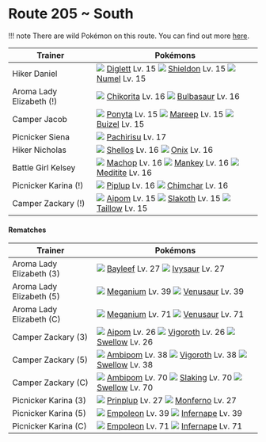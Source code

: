 # Route 205 ~ South

!!! note
    There are wild Pokémon on this route. You can find out more [here](/wild_pokemon/route_205__south/).


Trainer                    | Pokémons
---                        | ---
Hiker Daniel               | ![][050]  [Diglett] Lv. 15  ![][410]  [Shieldon] Lv. 15  ![][322]  [Numel] Lv. 15
Aroma Lady Elizabeth (!)   | ![][152]  [Chikorita] Lv. 16  ![][001]  [Bulbasaur] Lv. 16
Camper Jacob               | ![][077]  [Ponyta] Lv. 15  ![][179]  [Mareep] Lv. 15  ![][418]  [Buizel] Lv. 15
Picnicker Siena            | ![][417]  [Pachirisu] Lv. 17
Hiker Nicholas             | ![][422]  [Shellos] Lv. 16  ![][095]  [Onix] Lv. 16
Battle Girl Kelsey         | ![][066]  [Machop] Lv. 16  ![][056]  [Mankey] Lv. 16  ![][307]  [Meditite] Lv. 16
Picnicker Karina (!)       | ![][393]  [Piplup] Lv. 16  ![][390]  [Chimchar] Lv. 16
Camper Zackary (!)         | ![][190]  [Aipom] Lv. 15  ![][287]  [Slakoth] Lv. 15  ![][276]  [Taillow] Lv. 15

#### Rematches

Trainer                    | Pokémons
---                        | ---
Aroma Lady Elizabeth (3)   | ![][153]  [Bayleef] Lv. 27  ![][002]  [Ivysaur] Lv. 27
Aroma Lady Elizabeth (5)   | ![][154]  [Meganium] Lv. 39  ![][003]  [Venusaur] Lv. 39
Aroma Lady Elizabeth (C)   | ![][154]  [Meganium] Lv. 71  ![][003]  [Venusaur] Lv. 71
Camper Zackary (3)         | ![][190]  [Aipom] Lv. 26  ![][288]  [Vigoroth] Lv. 26  ![][277]  [Swellow] Lv. 26
Camper Zackary (5)         | ![][424]  [Ambipom] Lv. 38  ![][288]  [Vigoroth] Lv. 38  ![][277]  [Swellow] Lv. 38
Camper Zackary (C)         | ![][424]  [Ambipom] Lv. 70  ![][289]  [Slaking] Lv. 70  ![][277]  [Swellow] Lv. 70
Picnicker Karina (3)       | ![][394]  [Prinplup] Lv. 27  ![][391]  [Monferno] Lv. 27
Picnicker Karina (5)       | ![][395]  [Empoleon] Lv. 39  ![][392]  [Infernape] Lv. 39
Picnicker Karina (C)       | ![][395]  [Empoleon] Lv. 71  ![][392]  [Infernape] Lv. 71


[Bulbasaur]: /pokemon_changes/001/
[Ivysaur]: /pokemon_changes/002/
[Venusaur]: /pokemon_changes/003/
[Diglett]: /pokemon_changes/050/
[Mankey]: /pokemon_changes/056/
[Machop]: /pokemon_changes/066/
[Ponyta]: /pokemon_changes/077/
[Onix]: /pokemon_changes/095/
[Chikorita]: /pokemon_changes/152/
[Bayleef]: /pokemon_changes/153/
[Meganium]: /pokemon_changes/154/
[Mareep]: /pokemon_changes/179/
[Aipom]: /pokemon_changes/190/
[Taillow]: /pokemon_changes/276/
[Swellow]: /pokemon_changes/277/
[Slakoth]: /pokemon_changes/287/
[Vigoroth]: /pokemon_changes/288/
[Slaking]: /pokemon_changes/289/
[Meditite]: /pokemon_changes/307/
[Numel]: /pokemon_changes/322/
[Chimchar]: /pokemon_changes/390/
[Monferno]: /pokemon_changes/391/
[Infernape]: /pokemon_changes/392/
[Piplup]: /pokemon_changes/393/
[Prinplup]: /pokemon_changes/394/
[Empoleon]: /pokemon_changes/395/
[Shieldon]: /pokemon_changes/410/
[Pachirisu]: /pokemon_changes/417/
[Buizel]: /pokemon_changes/418/
[Shellos]: /pokemon_changes/422/
[Ambipom]: /pokemon_changes/424/
[001]: /img/pokemon/001.png
[002]: /img/pokemon/002.png
[003]: /img/pokemon/003.png
[050]: /img/pokemon/050.png
[056]: /img/pokemon/056.png
[066]: /img/pokemon/066.png
[077]: /img/pokemon/077.png
[095]: /img/pokemon/095.png
[152]: /img/pokemon/152.png
[153]: /img/pokemon/153.png
[154]: /img/pokemon/154.png
[179]: /img/pokemon/179.png
[190]: /img/pokemon/190.png
[276]: /img/pokemon/276.png
[277]: /img/pokemon/277.png
[287]: /img/pokemon/287.png
[288]: /img/pokemon/288.png
[289]: /img/pokemon/289.png
[307]: /img/pokemon/307.png
[322]: /img/pokemon/322.png
[390]: /img/pokemon/390.png
[391]: /img/pokemon/391.png
[392]: /img/pokemon/392.png
[393]: /img/pokemon/393.png
[394]: /img/pokemon/394.png
[395]: /img/pokemon/395.png
[410]: /img/pokemon/410.png
[417]: /img/pokemon/417.png
[418]: /img/pokemon/418.png
[422]: /img/pokemon/422.png
[424]: /img/pokemon/424.png
